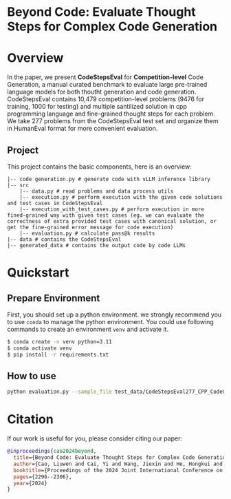 # Beyond Code: Evaluate Thought Steps for Complex Code Generation

# Overview

In the paper, we present **CodeStepsEval**  for **Competition-level** Code Generation, a manual curated benchmark to evaluate large pre-trained language models for both thoutht generation and code generation. CodeStepsEval contains 10,479 competition-level problems (9476 for training, 1000 for testing) and multiple santilized solution in cpp programming  language and fine-grained thought steps for each problem. We take 277 problems from the CodeStepsEval test set and organize them in HumanEval format for more convenient evaluation.

## Project

This project contains the basic components, here is an overview:

```shell
|-- code generation.py # generate code with vLLM inference library 
|-- src
    |-- data.py # read problems and data process utils
    |-- execution.py # perform execution with the given code solutions and test cases in CodeStepsEval
    |-- execution_with_test_cases.py # perform execution in more fined-grained way with given test cases (eg. we can evaluate the correctness of extra provided test cases with canonical solution, or get the fine-grained error message for code execution)
    |-- evaluation.py # calculate pass@k results
|-- data # contains the CodeStepsEval
|-- generated_data # contains the output code by code LLMs
```

# Quickstart

## Prepare Environment
First, you should set up a python environment.  we strongly recommend you to use `conda` to manage the python environment. You could use following commands to create an environment `venv` and activate it.

```bash
$ conda create -n venv python=3.11
$ conda activate venv
$ pip install -r requirements.txt
```

## How to use

```bash
python evaluation.py --sample_file test_data/CodeStepsEval277_CPP_CodeQwen-7b-hf_temp0.8_topp0.95_num100_max800_test_samples.jsonl --problem_file data/CodeStepsEval277-CPP.jsonl --result_path resuts --with_test_cases
```

# Citation

If our work is useful for you, please consider citing our paper:

```bibtex
@inproceedings{cao2024beyond,
  title={Beyond Code: Evaluate Thought Steps for Complex Code Generation},
  author={Cao, Liuwen and Cai, Yi and Wang, Jiexin and He, Hongkui and Huang, Hailin},
  booktitle={Proceedings of the 2024 Joint International Conference on Computational Linguistics, Language Resources and Evaluation (LREC-COLING 2024)},
  pages={2296--2306},
  year={2024}
}
```